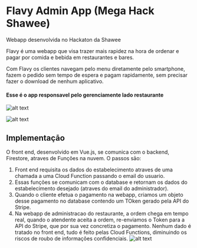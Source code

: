 # Flavy Admin App (Mega Hack Shawee)

Webapp desenvolvida no Hackaton da Shawee

Flavy é uma webapp que visa trazer mais rapidez na hora de ordenar e pagar por comida e bebida em restaurantes e bares.

Com Flavy os clientes navegam pelo menu diretamente pelo smartphone, fazem o pedido sem tempo de espera e pagam rapidamente, sem precisar fazer o download de nenhum aplicativo.

#### Esse é o app responsavel pelo gerenciamente lado restaurante

![alt text](https://firebasestorage.googleapis.com/v0/b/flavy-app.appspot.com/o/Screenshot%202020-07-05%20at%2015.39.34.png?alt=media&token=5ff735b8-b55c-498a-b195-080757abf409)

![alt text](https://firebasestorage.googleapis.com/v0/b/flavy-app.appspot.com/o/Screenshot%202020-07-05%20at%2015.42.48.png?alt=media&token=f8de99d3-9964-497b-b809-d6b964dd0b5f)


## Implementaçāo
O front end, desenvolvido em Vue.js, se comunica com o backend, Firestore, atraves de Funções na nuvem.
O passos sāo:
1. Front end requisita os dados do estabelecimento atraves de uma chamada a uma Cloud Function passando o email do usuario.
2. Essas funções se comunicam com o database e retornam os dados do estabelecimento desejado (atraves do email do administrador).
3. Quando o cliente efetua o pagamento na webapp, criamos um objeto desse pagamento no database contendo um TOken gerado pela API do Stripe.
4. Na webapp de administracao do restaurante, a ordem chega em tempo real, quando o atendente aceita a ordem, re-enviamos o Token para a API do Stripe, que por sua vez concretiza o pagamento.
Nenhum dado é tratado no front end, tudo é feito pelas Cloud Functions, diminuindo os riscos de roubo de informações confidenciais.
![alt text](https://firebasestorage.googleapis.com/v0/b/flavy-app.appspot.com/o/Screenshot%202020-07-05%20at%2016.52.04.png?alt=media&token=2456ed58-00ac-4bdf-941a-14b9977c2c93)
